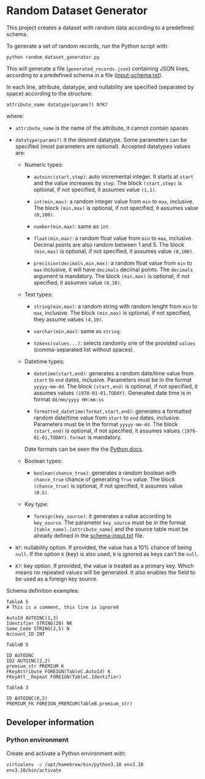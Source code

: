 # Random Dataset Generator

This project creates a dataset with random data according to a predefined schema.

To generate a set of random records, run the Python script with:
```shell
python random_dataset_generator.py
```

This will generate a file (`generated_records.json`) containing JSON lines, according to a predefined schema in a file ([input-schema.txt](input-schema.txt)).

In each line, attribute, datatype, and nullability are specified (separated by space) according to the structure:

`attribute_name datatype(params?) N?K?` 

where:
- `attribute_name` is the name of the attribute, it cannot contain spaces

- `datatype(params?)` it the desired datatype. Some parameters can be specified (most parameters are optional). Accepted datatypes values are:
  - Numeric types:
    - `autoinc(start,step)`: auto incremental integer. It starts at `start` and the value increases by `step`. The block `(start,step)` is optional, if not specified, it assumes value `(1,1)`.
      
    - `int(min,max)`: a random integer value from `min` to `max`, inclusive. The block `(min,max)` is optional, if not specified, it assumes value `(0,100)`.

    - `number(min,max)`: same as `int`.

    - `float(min,max)`: a random float value from `min` to `max`, inclusive. Decimal points are also random between 1 and 5. The block `(min,max)` is optional, if not specified, it assumes value `(0,100)`.
    
    - `precision(decimals,min,max)`: a random float value from `min` to `max` inclusive, it will have `decimals` decimal points. The `decimals` argument is mandatory. The block `(min,max)` is optional, if not specified, it assumes value `(0,10)`. 

  - Text types:
    - `string(min,max)`: a random string with random lenght from `min` to `max`, inclusive. The block `(min,max)` is optional, if not specified, they assume values `(4,10)`.

    - `varchar(min,max)`: same as `string`.

    - `tokens(values...)`: selects randomly one of the provided `values` (comma-separated list without spaces).

  - Datetime types:
    - `datetime(start,end)`: generates a random date/time value from `start` to `end` dates, inclusive. Parameters must be in the format `yyyyy-mm-dd`.  The block `(start,end)` is optional, if not specified, it assumes values `(1970-01-01,TODAY)`. Generated date time is in format `dd/mm/yyyy HH:mm:ss`

    - `formatted_datetime(format,start,end)`: generates a formatted random date/time value from `start` to `end` dates, inclusive. Parameters must be in the format `yyyyy-mm-dd`.  The block `(start,end)` is optional, if not specified, it assumes values `(1970-01-01,TODAY)`. `format` is mandatory.

    Date formats can be seen the the [Python docs](https://docs.python.org/3/library/datetime.html#strftime-and-strptime-format-codes).

  - Boolean types:
    - `boolean(chance_true)`: generates a random boolean with `chance_true` chance of generating `True` value. The block `(chance_true)` is optional, if not specified, it assumes value `(0.5)`.

  - Key type:
    - `foreign(key_source)`: it generates a value according to `key_source`. The parameter `key_source` must be in the format `[table_name].[attribute_name]` and the source table must be already defined in the [schema-input.txt](schema-input.txt) file.

- `N?`: nullability option. If provided, the value has a 10% chance of being `null`. If the option `K` (key) is also used, `N` is ignored as keys
        can't be `null`.
- `K?`: key option. If provided, the value is treated as a primary key. Which means no repeated values will be generated. It also enables the field to
        be used as a foreign key source.

Schema definition examples:
```
TableA 5
# This is a comment, this line is ignored

AutoId AUTOINC(1,3)
Identifier STRING(20) NK
Some_Code STRING(2,5) N
Account_ID INT

TableB 5

ID AUTOINC
ID2 AUTOINC(2,2)
premium_str PREMIUM K
FKeyAttribute FOREIGN(TableC.AutoId) K
FKeyAtt__Repeat FOREIGN(TableC.Identifier) 

TableA 3

ID AUTOINC(0,2)
PREMIUM_FK FOREIGN_PREMIUM(TableB.premium_str)
```

## Developer information

### Python environment

Create and activate a Python environment with:
```bash
virtualenv -p /opt/homebrew/bin/python3.10 env3.10
env3.10/bin/activate
```
